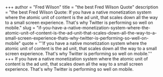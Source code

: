 +++
author = "Fred Wilson"
title = "the best Fred Wilson Quote"
description = "the best Fred Wilson Quote: If you have a native monetization system where the atomic unit of content is the ad unit, that scales down all the way to a small screen experience. That's why Twitter is performing so well on mobile."
slug = "if-you-have-a-native-monetization-system-where-the-atomic-unit-of-content-is-the-ad-unit-that-scales-down-all-the-way-to-a-small-screen-experience-thats-why-twitter-is-performing-so-well-on-mobile"
quote = '''If you have a native monetization system where the atomic unit of content is the ad unit, that scales down all the way to a small screen experience. That's why Twitter is performing so well on mobile.'''
+++
If you have a native monetization system where the atomic unit of content is the ad unit, that scales down all the way to a small screen experience. That's why Twitter is performing so well on mobile.
